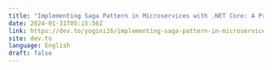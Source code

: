 ```yaml
---
title: "Implementing Saga Pattern in Microservices with .NET Core: A Practical Guide"
date: 2024-01-31T05:15:56Z
link: https://dev.to/yogini16/implementing-saga-pattern-in-microservices-with-net-core-a-practical-guide-5h54?utm_medium=RSS&utm_source=news.12bit.vn
site: dev.to
language: English
draft: false
---
```

